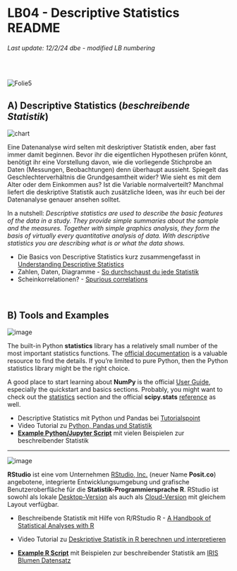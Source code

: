 # LB04 - Descriptive Statistics README
###### Last update: 12/2/24 dbe - modified LB numbering
</br>

![Folie5](https://user-images.githubusercontent.com/52699611/160862506-33f6b3e0-e2f8-4cd8-ac4d-3e23ed960faa.PNG)


## A) Descriptive Statistics (*beschreibende Statistik*)

![chart](https://user-images.githubusercontent.com/52699611/159877676-982c5640-c234-46d0-a3dc-70455e5756d6.png)  

Eine Datenanalyse wird selten mit deskriptiver Statistik enden, aber fast immer damit beginnen. Bevor ihr die eigentlichen Hypothesen prüfen könnt, benötigt ihr eine Vorstellung davon, wie die vorliegende Stichprobe an Daten (Messungen, Beobachtungen) denn überhaupt aussieht. Spiegelt das Geschlechterverhältnis die Grundgesamtheit wider? Wie sieht es mit dem Alter oder dem Einkommen aus? Ist die Variable normalverteilt? Manchmal liefert die deskriptive Statistik auch zusätzliche Ideen, was ihr euch bei der Datenanalyse genauer ansehen solltet.

In a nutshell: *Descriptive statistics are used to describe the basic features of the data in a study. They provide simple summaries about the sample and the measures. Together with simple graphics analysis, they form the basis of virtually every quantitative analysis of data. With descriptive statistics you are describing what is or what the data shows.*

* Die Basics von Descriptive Statistics kurz zusammengefasst in [Understanding Descriptive Statistics](https://towardsdatascience.com/understanding-descriptive-statistics-c9c2b0641291)  
* Zahlen, Daten, Diagramme - [So durchschaust du jede Statistik](https://www.quarks.de/gesellschaft/bildung/so-durchschaust-du-jede-statistik/)  
* Scheinkorrelationen? - [Spurious correlations](https://tylervigen.com/spurious-correlations)

</br>

## B) Tools and Examples

![image](https://user-images.githubusercontent.com/52699611/159883097-4808b698-1d61-428c-8481-40a05ddc19e4.png)  

The built-in Python **statistics** library has a relatively small number of the most important statistics functions. The [official documentation](https://docs.python.org/3/library/statistics.html) is a valuable resource to find the details. If you’re limited to pure Python, then the Python statistics library might be the right choice.

A good place to start learning about **NumPy** is the official [User Guide](https://docs.scipy.org/doc/numpy/user/index.html), especially the quickstart and basics sections. Probably, you might want to check out the [statistics](https://docs.scipy.org/doc/numpy/reference/routines.statistics.html) section and the official **scipy.stats** [reference](https://docs.scipy.org/doc/scipy/reference/stats.html) as well.

* Descriptive Statistics mit Python und Pandas bei [Tutorialspoint](https://www.tutorialspoint.com/python_pandas/python_pandas_descriptive_statistics.htm)  
* Video Tutorial zu [Python, Pandas und Statistik](https://youtu.be/lttSd1sBzq0)  
* **[Example Python/Jupyter Script](https://github.com/sawubona-gmbh/BINA-FS23-WORK/blob/main/LB06-DescriptiveStatistics/Python/Python-JUPYTER-Descriptive-Statistics.ipynb)** mit vielen Beispielen zur beschreibender Statistik  



---  

![image](https://user-images.githubusercontent.com/52699611/227187607-1858d62e-29a7-4683-b90b-c3955d19c6de.png)

**RStudio** ist eine vom Unternehmen [RStudio, Inc.](https://www.rstudio.com/) (neuer Name **Posit.co**) angebotene, integrierte Entwicklungsumgebung und grafische Benutzeroberfläche für die **Statistik-Programmiersprache R**. RStudio ist sowohl als lokale [Desktop-Version](https://www.rstudio.com/products/rstudio/) als auch als [Cloud-Version](https://posit.cloud/) mit gleichem Layout verfügbar.  

* Beschreibende Statistik mit Hilfe von R/RStudio R - [A Handbook of Statistical Analyses with R](https://github.com/sawubona-gmbh/BINA-FS22-WORK/blob/main/LB06-DescriptiveStatistics/A%20Handbook%20of%20Statistical%20Analyses%20Using%20R.pdf)  
* Video Tutorial zu [Deskriptive Statistik in R berechnen und interpretieren](https://youtu.be/2oJxL-ImcOM)  

* **[Example R Script](https://github.com/sawubona-gmbh/BINA-FS23-WORK/blob/main/LB06-DescriptiveStatistics/R/R-Code_Descriptive-STATISTICS_IRIS_v3.R)** mit Beispielen zur beschreibender Statistik am [IRIS Blumen Datensatz](https://archive.ics.uci.edu/ml/datasets/iris)  
